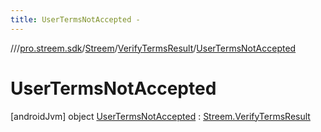 ```yaml
---
title: UserTermsNotAccepted -
---
```

//[<root>](../../../../../index.md)/[pro.streem.sdk](../../../index.md)/[Streem](../../index.md)/[VerifyTermsResult](../index.md)/[UserTermsNotAccepted](index.md)



# UserTermsNotAccepted  
 [androidJvm] object [UserTermsNotAccepted](index.md) : [Streem.VerifyTermsResult](../index.md)   

